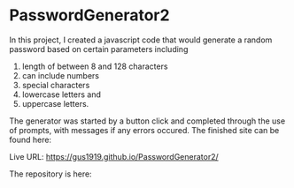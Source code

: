 # PasswordGenerator2

In this project, I created a javascript code that would generate a random password based on certain parameters including 
  1. length of between 8 and 128 characters
  2. can include numbers
  3. special characters
  4. lowercase letters and
  5. uppercase letters.

The generator was started by a button click and completed through the use of prompts, with messages if any errors occured.  The finished site can be found here:

Live URL: https://gus1919.github.io/PasswordGenerator2/

The repository is here: 
